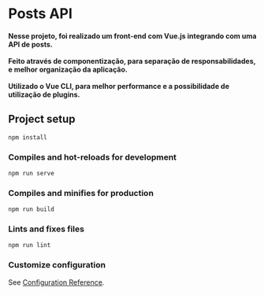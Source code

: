 # Posts API

<h4>Nesse projeto, foi realizado um front-end com Vue.js integrando com uma API de posts.
<br>
<br>
Feito através de componentização, para separação de responsabilidades, e melhor organização da aplicação.
<br>
<br>
Utilizado o Vue CLI, para melhor performance e a possibilidade de utilização de plugins.
</h4>


## Project setup
```
npm install
```

### Compiles and hot-reloads for development
```
npm run serve
```

### Compiles and minifies for production
```
npm run build
```

### Lints and fixes files
```
npm run lint
```

### Customize configuration
See [Configuration Reference](https://cli.vuejs.org/config/).
